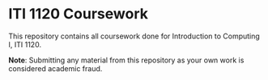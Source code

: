 # ITI 1120 Coursework

This repository contains all coursework done for Introduction to Computing I, ITI 1120.

**Note**: Submitting any material from this repository as your own work is considered academic fraud.
